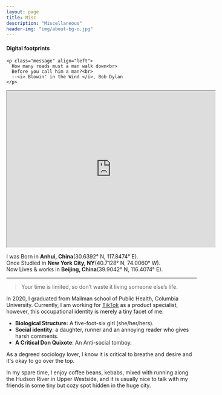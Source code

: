 ```yaml
---
layout: page
title: Misc
description: "Miscellaneous"
header-img: "img/about-bg-o.jpg"
---
```


#### Digital footprints

````SAS
<p class="message" align="left">
  How many roads must a man walk down<br>
  Before you call him a man?<br>
  --<i> Blowin' in the Wind </i>, Bob Dylan
</p>
````

<iframe src="https://www.google.com/maps/d/u/0/embed?mid=1mipXeTROxyXGCO7-LrqIvDfRgNgKZrXU" width="550" height="412"></iframe>

I was Born in **Anhui, China**(30.6392° N, 117.8474° E).
<br>
Once Studied in **New York City, NY**(40.7128° N, 74.0060° W).
<br>
Now Lives & works in **Beijing, China**(39.9042° N, 116.4074° E).
<hr>

> Your time is limited, so don’t waste it living someone else’s life.

In 2020, I graduated from Mailman school of Public Health, Columbia University. Currently, I am working for [TikTok](https://www.tiktok.com/) as a product specialist, however, this occupational identity is merely a tiny facet of me:
* **Biological Structure:** A five-foot-six girl (she/her/hers).
* **Social identity**: a daughter, runner and an annoying reader who gives harsh comments.
* **A Critical Don Quixote**: An Anti-social tomboy.

As a degreed sociology lover, I know it is critical to breathe and desire and it's okay to go over the top.

In my spare time, I enjoy coffee beans, kebabs, mixed with running along the Hudson River in Upper Westside, and it is usually nice to talk with my friends in some tiny but cozy spot hidden in the huge city.
